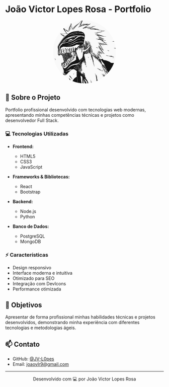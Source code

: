 # João Victor Lopes Rosa - Portfolio

<div align="center">
  <img src="./img/199923034.jpg" alt="Profile Picture" width="200" style="border-radius: 50%"/>
</div>

## 🚀 Sobre o Projeto

Portfolio profissional desenvolvido com tecnologias web modernas, apresentando minhas competências técnicas e projetos como desenvolvedor Full Stack.

### 💻 Tecnologias Utilizadas

- **Frontend:**
  - HTML5
  - CSS3
  - JavaScript

- **Frameworks & Bibliotecas:**
  - React
  - Bootstrap

- **Backend:**
  - Node.js
  - Python

- **Banco de Dados:**
  - PostgreSQL
  - MongoDB

### ⚡ Características

- Design responsivo
- Interface moderna e intuitiva
- Otimizado para SEO
- Integração com DevIcons
- Performance otimizada

## 🎯 Objetivos

Apresentar de forma profissional minhas habilidades técnicas e projetos desenvolvidos, demonstrando minha experiência com diferentes tecnologias e metodologias ágeis.

## 📫 Contato

- GitHub: [@JV-L0pes](https://github.com/JV-L0pes)
- Email: joaovlr9@gmail.com

---
<div align="center">
  Desenvolvido com 💻 por João Victor Lopes Rosa
</div>
